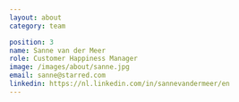 ```yaml
---
layout: about
category: team

position: 3
name: Sanne van der Meer
role: Customer Happiness Manager
image: /images/about/sanne.jpg
email: sanne@starred.com
linkedin: https://nl.linkedin.com/in/sannevandermeer/en
---
```

